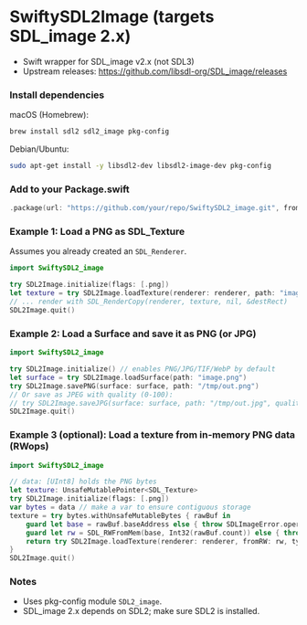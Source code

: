 # SwiftySDL2Image (targets SDL_image 2.x)

- Swift wrapper for SDL_image v2.x (not SDL3)
- Upstream releases: https://github.com/libsdl-org/SDL_image/releases

### Install dependencies

macOS (Homebrew):
```bash
brew install sdl2 sdl2_image pkg-config
```

Debian/Ubuntu:
```bash
sudo apt-get install -y libsdl2-dev libsdl2-image-dev pkg-config
```

### Add to your Package.swift
```swift
.package(url: "https://github.com/your/repo/SwiftySDL2_image.git", from: "0.1.0"),
```

### Example 1: Load a PNG as SDL_Texture
Assumes you already created an `SDL_Renderer`.
```swift
import SwiftySDL2_image

try SDL2Image.initialize(flags: [.png])
let texture = try SDL2Image.loadTexture(renderer: renderer, path: "image.png")
// ... render with SDL_RenderCopy(renderer, texture, nil, &destRect)
SDL2Image.quit()
```

### Example 2: Load a Surface and save it as PNG (or JPG)
```swift
import SwiftySDL2_image

try SDL2Image.initialize() // enables PNG/JPG/TIF/WebP by default
let surface = try SDL2Image.loadSurface(path: "image.png")
try SDL2Image.savePNG(surface: surface, path: "/tmp/out.png")
// Or save as JPEG with quality (0-100):
// try SDL2Image.saveJPG(surface: surface, path: "/tmp/out.jpg", quality: 90)
SDL2Image.quit()
```

### Example 3 (optional): Load a texture from in-memory PNG data (RWops)
```swift
import SwiftySDL2_image

// data: [UInt8] holds the PNG bytes
let texture: UnsafeMutablePointer<SDL_Texture>
try SDL2Image.initialize(flags: [.png])
var bytes = data // make a var to ensure contiguous storage
texture = try bytes.withUnsafeMutableBytes { rawBuf in
    guard let base = rawBuf.baseAddress else { throw SDLImageError.operationFailed("empty buffer") }
    guard let rw = SDL_RWFromMem(base, Int32(rawBuf.count)) else { throw SDLImageError.operationFailed("RWFromMem failed") }
    return try SDL2Image.loadTexture(renderer: renderer, fromRW: rw, typeHint: "PNG", freeSource: true)
}
SDL2Image.quit()
```

### Notes
- Uses pkg-config module `SDL2_image`.
- SDL_image 2.x depends on SDL2; make sure SDL2 is installed.
